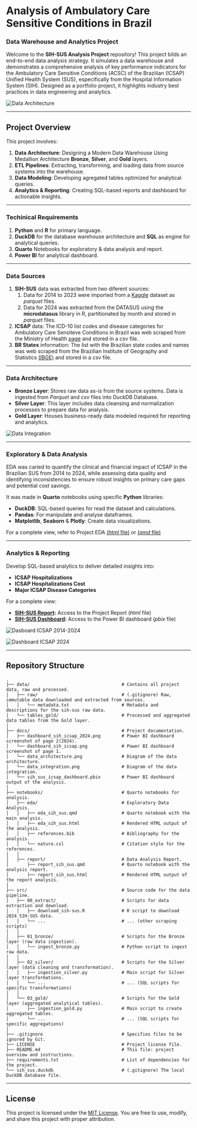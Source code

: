 # Analysis of Ambulatory Care Sensitive Conditions in Brazil
### Data Warehouse and Analytics Project

Welcome to the **SIH-SUS Analysis Project** repository!
This project bilds an end-to-end data analysis strategy. It simulates a data warehouse and demonstrates a comprehensive analysis of key performance indicators for the Ambulatory Care Sensitive Conditions (ACSC) of the Brazilian (ICSAP) Unified Health System (SUS), especifically from the Hospital Information System (SIH). Designed as a portfolio project, it highlights industry best practices in data engineering and analytics.

![Data Architecture](docs/data_architecture.png)

---
## Project Overview

This project involves:

1. **Data Architecture**: Designing a Modern Data Warehouse Using Medallion Architecture **Bronze**, **Silver**, and **Gold** layers.
2. **ETL Pipelines**: Extracting, transforming, and loading data from source systems into the warehouse.
3. **Data Modeling**: Developing agregated tables optimized for analytical queries.
4. **Analytics & Reporting**: Creating SQL-based reports and dashboard for actionable insights.

---

### Techinical Requirements

1. **Python** and **R** for primary language.
2. **DuckDB** for the database warehouse architecture and **SQL**  as engine for analytical queries.
3. **Quarto** Notebooks for exploratory & data analysis and report.
4. **Power BI** for analytical dashboard.

---

### Data Sources

1. **SIH-SUS** data was extracted from two diferent sources:
    1. Data for 2014 to 2023 were imported from a [Kaggle](https://www.kaggle.com/datasets/victoremanuel/bigsus-sih-silver?select=SIH) dataset as *parquet* files.
    2. Data for 2024 was extracted from the DATASUS using the **microdatasus** library in R, partitionated by month and stored in *parquet* files. 
2. **ICSAP** data: The ICD-10 list codes and disease categories for Ambulatory Care Sensiteve Conditions in Brazil was web scraped from the Ministry of Health [page](https://bvsms.saude.gov.br/bvs/saudelegis/sas/2008/prt0221_17_04_2008.html) and stored in a *csv* file.
3. **BR States** information: The list with the Brazilian state codes and names was web scraped from the Brazilian Institute of Geography and Statistics [(IBGE)](https://www.ibge.gov.br/explica/codigos-dos-municipios.php#AC) and stored in a *csv* file.

---

### Data Architecture

- **Bronze Layer**: Stores raw data as-is from the source systems. Data is ingested from *Parquet* and *csv* files into DuckDB Database.
- **Silver Layer**: This layer includes data cleansing and normalization processes to prepare data for analysis.
- **Gold Layer**: Houses business-ready data modeled required for reporting and analytics.


![Data Integration](docs/data_integration.png)

---

### Exploratory & Data Analysis

EDA was caried to quantify the clinical and financial impact of ICSAP in the Brazilian SUS from 2014 to 2024, while assessing data quality and identifying inconsistencies to ensure robust insights on primary care gaps and potential cost savings.

It was made in **Quarto** notebooks using specific **Python** libraries:
- **DuckDB**: SQL-based queries for read the dataset and calculations.
- **Pandas**: For manipulate and analyse dataframes.
- **Matplotlib**, **Seaborn** & **Plotly**: Create data visualizations.

For a complete view, refer to Project EDA [(*html* file)](notebooks/eda/eda_sih_sus.html) or [(*qmd* file)](notebooks/eda/eda_sih_sus.qmd)

---

### Analytics & Reporting

Develop SQL-based analytics to deliver detailed insights into:
- **ICSAP Hospitalizations**
- **ICSAP Hospitalizations Cost**
- **Major ICSAP Disease Categories**

For a complete view:
- **[SIH-SUS Report](notebooks/report/report_sih_sus.html):** Access to the Project Report (*html* file)
- **[SIH-SUS Dashboard](docs/sih_sus_icsap_dashboard.pbix):** Access to the Power BI dashboard (*pbix* file)


![Dasboard ICSAP 2014-2024](docs/dashboard_sih_icsap.png)

![Dashboard ICSAP 2024](docs/dashboard_sih_icsap_2024.png)

---

## Repository Structure
```
.
├── data/                                   # Contains all project data, raw and processed.
│   ├── raw/                                # (.gitignore) Raw, immutable data downloaded and extracted from sources.
│   │   └── metadata.txt                    # Metadata and descriptions for the sih-sus raw data.
│   └── tables_gold/                        # Processed and aggregated data tables from the Gold layer.
│
├── docs/                                   # Project documentation.
│   ├── dashboard_sih_icsap_2024.png        # Power BI dashboard screenshot of page 2(2024).
│   └── dashboard_sih_icsap.png             # Power BI dashboard screenshot of page 1.
│   └── data_architecture.png               # Diagram of the data architecture.
│   └── data_integration.png                # Diagram of the data integration.
│   └── sih_sus_icsap_dashboard.pbix        # Power BI dashboard output of the analysis.
│
├── notebooks/                              # Quarto notebooks for analysis.
│   ├── eda/                                # Exploratory Data Analysis.
│   │   ├── eda_sih_sus.qmd                 # Quarto notebook with the main analysis.
│   │   ├── eda_sih_sus.html                # Rendered HTML output of the analysis.
│   │   ├── references.bib                  # Bibliography for the analysis.
│   │   └── nature.csl                      # Citation style for the references.
│   │
│   ├── report/                             # Data Analysis Report.
│       ├── report_sih_sus.qmd              # Quarto notebook with the analysis report.
│       ├── report_sih_sus.html             # Rendered HTML output of the report analysis.
│
├── src/                                    # Source code for the data pipeline.
│   ├── 00_extract/                         # Scripts for data extraction and download.
│   │   ├── download_sih-sus.R              # R script to download 2024 SIH-SUS data.
│   │   └── ...                             # ... (other scraping scripts)
│   │
│   ├── 01_bronze/                          # Scripts for the Bronze layer (raw data ingestion).
│   │   └── ingest_bronze.py                # Python script to ingest raw data.
│   │
│   ├── 02_silver/                          # Scripts for the Silver layer (data cleaning and transformation).
│   │   ├── ingestion_silver.py             # Main script for Silver layer transformations.
│   │   └── ...                             # ... (SQL scripts for specific transformations)
│   │
│   └── 03_gold/                            # Scripts for the Gold layer (aggregated analytical tables).
│       ├── ingestion_gold.py               # Main script to create aggregated tables.
│       └── ...                             # ... (SQL scripts for specific aggregations)
│
├── .gitignore                              # Specifies files to be ignored by Git.
├── LICENSE                                 # Project license file.
├── README.md                               # This file: project overview and instructions.
├── requirements.txt                        # List of dependencies for the project.
└── sih_sus.duckdb                          # (.gitignore) The local DuckDB database file.
```

---

## License

This project is licensed under the [MIT License](LICENSE). You are free to use, modify, and share this project with proper attribution.